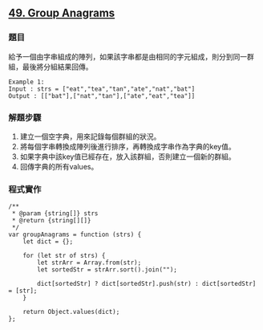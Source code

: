 ## [49. Group Anagrams](https://leetcode.com/problems/group-anagrams/description/?envType=study-plan-v2&envId=top-interview-150 "Title")

### 題目
給予一個由字串組成的陣列，如果該字串都是由相同的字元組成，則分到同一群組，最後將分組結果回傳。

    Example 1:  
    Input : strs = ["eat","tea","tan","ate","nat","bat"]  
    Output : [["bat"],["nat","tan"],["ate","eat","tea"]]

### 解題步驟
1. 建立一個空字典，用來記錄每個群組的狀況。
2. 將每個字串轉換成陣列後進行排序，再轉換成字串作為字典的key值。
3. 如果字典中該key值已經存在，放入該群組，否則建立一個新的群組。
4. 回傳字典的所有values。


### 程式實作

```JS
/**
 * @param {string[]} strs
 * @return {string[][]}
 */
var groupAnagrams = function (strs) {
    let dict = {};

    for (let str of strs) {
        let strArr = Array.from(str);
        let sortedStr = strArr.sort().join("");

        dict[sortedStr] ? dict[sortedStr].push(str) : dict[sortedStr] = [str];
    }

    return Object.values(dict);
};
```

